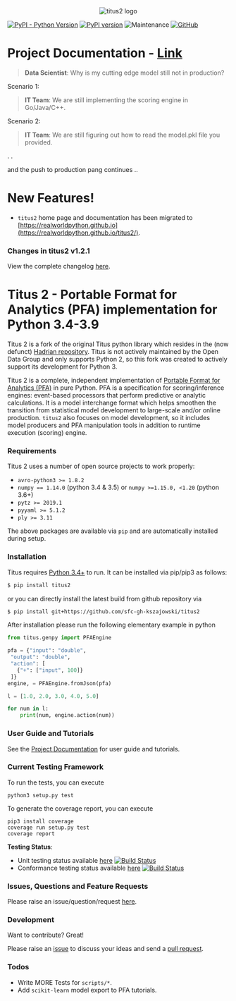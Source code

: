 <div align="center">
  <img src="https://realworldpython.github.io/titus2/images/logo-text.png" alt="titus2 logo">
</div>

[![PyPI - Python Version](https://img.shields.io/pypi/pyversions/titus2)](https://pypi.org/project/titus2)
[![PyPI version](https://badge.fury.io/py/titus2.svg)](https://pypi.org/project/titus2)
![Maintenance](https://img.shields.io/maintenance/yes/2023)
[![GitHub](https://img.shields.io/github/license/animator/titus2)](https://github.com/animator/titus2/blob/master/LICENSE)

# Project Documentation - [Link](https://realworldpython.github.io/titus2/)

> **Data Scientist**: Why is my cutting edge model still not in production?
>
Scenario 1:
> **IT Team**: We are still implementing the scoring engine in Go/Java/C++.   

Scenario 2:
> **IT Team**: We are still figuring out how to read the model.pkl file you provided.   

. .

and the push to production pang continues ..

# New Features!

  - `titus2` home page and documentation has been migrated to [https://realworldpython.github.io](https://realworldpython.github.io/titus2/).   

### Changes in titus2 v1.2.1

View the complete changelog [here](https://github.com/animator/titus2/blob/master/CHANGELOG.md).

Titus 2 - Portable Format for Analytics (PFA) implementation for Python 3.4-3.9 
========

Titus 2 is a fork of the original Titus python library which resides in the (now defunct) [Hadrian repository](https://github.com/opendatagroup/hadrian). Titus is not actively maintained by the Open Data Group and only supports Python 2, so this fork was created to actively support its development for Python 3.

Titus 2 is a complete, independent implementation of [Portable Format for Analytics (PFA)](https://realworldpython.guide/titus2/pfa/) in pure Python. PFA is a specification for scoring/inference engines: event-based processors that perform predictive or analytic calculations. It is a model interchange format which helps smoothen the transition from statistical model development to large-scale and/or online production. `titus2` also focuses on model development, so it includes model producers and PFA manipulation tools in addition to runtime execution (scoring) engine.

### Requirements

Titus 2 uses a number of open source projects to work properly:

* `avro-python3 >= 1.8.2`
* `numpy == 1.14.0` (python 3.4 & 3.5) or `numpy >=1.15.0, <1.20` (python 3.6+)
* `pytz >= 2019.1`
* `pyyaml >= 5.1.2`
* `ply >= 3.11`

The above packages are available via `pip` and are automatically installed during setup.

### Installation

Titus requires [Python 3.4+](https://www.python.org/download/) to run.
It can be installed via pip/pip3 as follows:
```sh
$ pip install titus2
```

or you can directly install the latest build from github repository via 
```sh
$ pip install git+https://github.com/sfc-gh-kszajowski/titus2
```

After installation please run the following elementary example in python

```python
from titus.genpy import PFAEngine

pfa = {"input": "double",
 "output": "double",
 "action": [
   {"+": ["input", 100]}
 ]}
engine, = PFAEngine.fromJson(pfa)

l = [1.0, 2.0, 3.0, 4.0, 5.0]

for num in l:
    print(num, engine.action(num))
```

### User Guide and Tutorials

See the [Project Documentation](https://realworldpython.github.io/titus2/) for user guide and tutorials.

### Current Testing Framework

To run the tests, you can execute

```
python3 setup.py test
```

To generate the coverage report, you can execute

```
pip3 install coverage
coverage run setup.py test
coverage report
```

**Testing Status**:

  - Unit testing status available [here](https://travis-ci.org/animator/titus2) [![Build Status](https://travis-ci.org/animator/titus2.svg?branch=master)](https://travis-ci.org/animator/titus2) 
  - Conformance testing status available [here](https://travis-ci.org/animator/pfa) [![Build Status](https://travis-ci.org/animator/pfa.svg?branch=master)](https://travis-ci.org/animator/pfa) 

### Issues, Questions and Feature Requests

Please raise an issue/question/request [here](https://github.com/animator/titus2/issues).

### Development

Want to contribute? Great!

Please raise an [issue](https://github.com/animator/titus2/issues) to discuss your ideas and send a [pull request](https://github.com/animator/titus2/pulls).

### Todos

 - Write MORE Tests for `scripts/*`.
 - Add `scikit-learn` model export to PFA tutorials.
